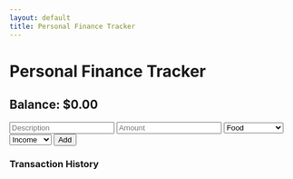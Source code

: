 ```yaml
---
layout: default
title: Personal Finance Tracker
---
```


<h1>Personal Finance Tracker</h1>
<h2>Balance: $<span id="balance">0.00</span></h2>

<div class="transaction-form">
    <input type="text" id="description" placeholder="Description">
    <input type="number" id="amount" placeholder="Amount">
    <select id="category">
        <option value="Food">Food</option>
        <option value="Bills">Bills</option>
        <option value="Salary">Salary</option>
        <option value="Entertainment">Entertainment</option>
        <option value="Other">Other</option>
    </select>
    <select id="type">
        <option value="income">Income</option>
        <option value="expense">Expense</option>
    </select>
    <button onclick="addTransaction()">Add</button>
</div>

<h3>Transaction History</h3>
<ul id="transaction-list"></ul>
